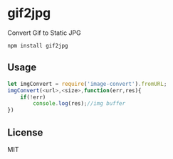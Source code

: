 # gif2jpg

Convert Gif to Static JPG

	npm install gif2jpg


## Usage

``` js
let imgConvert = require('image-convert').fromURL;
imgConvert(<url>,<size>,function(err,res){
	if(!err)
		console.log(res);//img buffer
})

```

## License

MIT

